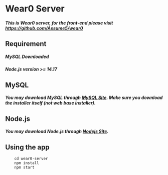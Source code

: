# Wear0 Server

##### This is Wear0 server, for the front-end please visit https://github.com/Assume5/wear0

## Requirement

##### MySQL Downloaded

##### Node.js version >= 14.17

## MySQL

##### You may download MySQL through [MySQL Site]("https://dev.mysql.com/downloads/windows/installer/8.0.html"). Make sure you download the installer itself (not web base installer).

## Node.js

##### You may download Node.js through [Nodejs Site]("https://nodejs.org/en/").

## Using the app

```
    cd wear0-server
    npm install
    npm start
```
